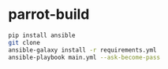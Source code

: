 # parrot-build

```bash
pip install ansible
git clone
ansible-galaxy install -r requirements.yml
ansible-playbook main.yml --ask-become-pass
```
